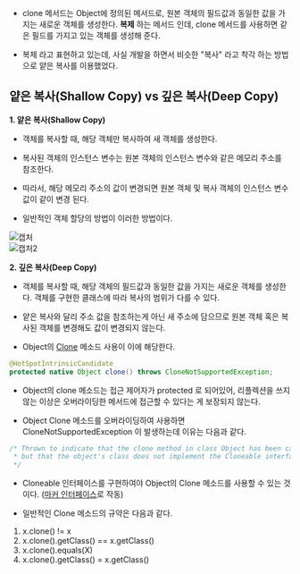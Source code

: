 - clone 메서드는 Object에 정의된 메서드로, 원본 객체의 필드값과 동일한 값을 가지는 새로운 객체를 생성한다. **복제** 하는 메서드 인데, clone 메서드를 사용하면 같은 필드를 가지고 있는 객체를 생성해 준다.

- 복제 라고 표현하고 있는데, 사실 개발을 하면서 비슷한 "복사" 라고 착각 하는 방법으로 얕은 복사를 이용했었다.

## 얕은 복사(Shallow Copy) vs 깊은 복사(Deep Copy)

**1. 얕은 복사(Shallow Copy)**

- 객체를 복사할 때, 해당 객체만 복사하여 새 객체를 생성한다.

- 복사된 객체의 인스턴스 변수는 원본 객체의 인스턴스 변수와 같은 메모리 주소를 참조한다.

- 따라서, 해당 메모리 주소의 값이 변경되면 원본 객체 및 복사 객체의 인스턴스 변수 값이 같이 변경 된다.

- 일반적인 객체 할당의 방법이 이러한 방법이다.

![캡처](https://user-images.githubusercontent.com/50399804/120071955-5eb95e00-c0cc-11eb-8330-6514583b4c5e.JPG)  
![캡처2](https://user-images.githubusercontent.com/50399804/120071957-5fea8b00-c0cc-11eb-9738-d23dbad472e4.JPG)

**2. 깊은 복사(Deep Copy)**

- 객체를 복사할 때, 해당 객체의 필드값과 동일한 값을 가지는 새로운 객체를 생성한다. 객체를 구현한 클래스에 따라 복사의 범위가 다를 수 있다.

- 얕은 복사와 달리 주소 값을 참조하는게 아닌 새 주소에 담으므로 원본 객체
  혹은 복사된 객체를 변경해도 값이 변경되지 않는다.

- Object의 [Clone](https://docs.oracle.com/javase/8/docs/api/java/lang/Object.html#clone--) 메소드 사용이 이에 해당한다.

```java
@HotSpotIntrinsicCandidate
protected native Object clone() throws CloneNotSupportedException;
```

- Object의 clone 메소드는 접근 제어자가 protected 로 되어있어, 리플렉션을 쓰지 않는 이상은 오버라이딩한 메서드에 접근할 수 있다는 게 보장되지 않는다.

- Object Clone 메소드를 오버라이딩하여 사용하면 CloneNotSupportedException 이 발생하는데 이유는 다음과 같다.

```java
/* Thrown to indicate that the clone method in class Object has been called to clone an object,
 * but that the object's class does not implement the Cloneable interface.
 */
```

- Cloneable 인터페이스를 구현하여야 Object의 Clone 메소드를 사용할 수 있는 것이다. ([마커 인터페이스](http://wonwoo.ml/index.php/post/1389)로 작동)

- 일반적인 Clone 메소드의 규약은 다음과 같다.

1. x.clone() != x
2. x.clone().getClass() == x.getClass()
3. x.clone().equals(X)
4. x.clone().getClass() = x.getClass()
